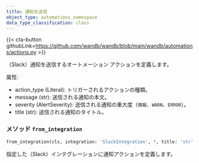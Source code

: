 ```yaml
---
title: 通知を送信
object_type: automations_namespace
data_type_classification: class
---
```


{{< cta-button githubLink=https://github.com/wandb/wandb/blob/main/wandb/automations/actions.py >}}



（Slack）通知を送信するオートメーション アクションを定義します。

属性:
- action_type (Literal): トリガーされるアクションの種類。
- message (str): 送信される通知の本文。
- severity (AlertSeverity): 送信される通知の重大度（`情報`、`WARN`、`ERROR`）。
- title (str): 送信される通知のタイトル。

### <kbd>メソッド</kbd> `from_integration`
```python
from_integration(cls, integration: 'SlackIntegration', *, title: 'str' = '', text: 'str' = '', level: 'AlertSeverity' = <AlertSeverity.INFO: 'INFO'>) -> 'Self'
```
指定した（Slack）インテグレーションに通知アクションを定義します。
